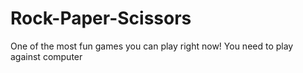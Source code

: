 # Rock-Paper-Scissors

One of the most fun games you can play right now!
You need to play against computer
